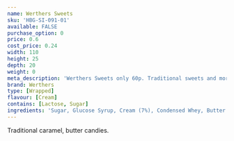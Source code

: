 ```yaml
---
name: Werthers Sweets
sku: 'HBG-SI-091-01'
available: FALSE
purchase_option: 0
price: 0.6
cost_price: 0.24
width: 110
height: 25
depth: 20
weight: 0
meta_description: 'Werthers Sweets only 60p. Traditional sweets and more at Humbugs Confectionery Store. Specialists in satisfying your sweet tooth!'
brand: Werthers
type: [Wrapped]
flavour: [Cream]
contains: [Lactose, Sugar]
ingredients: 'Sugar, Glucose Syrup, Cream (7%), Condensed Whey, Butter (4.5%), Cane Sugar Syrup, Salt, Butterfat. Emulsifier: Soya Lecithin, Flavouring'
---
```

Traditional caramel, butter candies.